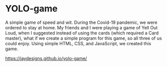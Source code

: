 # YOLO-game
A simple game of speed and wit. During the  Covid-19 pandemic, we were ordered to stay at home. My friends and I were playing a game of Yell Out Loud, when I suggested instead of using the cards (which required a Card master), what if we create a simple program for this game, so all three of us could enjoy. Using simple HTML, CSS, and JavaScript, we created this game.

https://jaydesigns.github.io/yolo-game/
